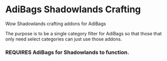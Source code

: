 # AdiBags Shadowlands Crafting
Wow Shadowlands crafting addons for AdiBags

The purpose is to be a single category filter for AdiBags
so that those that only need select categories can just 
use those addons.

### REQUIRES AdiBags for Shadowlands to function. ###
